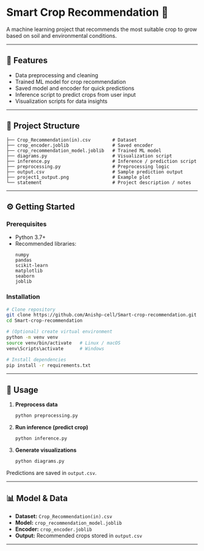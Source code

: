 # Smart Crop Recommendation 🌱

A machine learning project that recommends the most suitable crop to grow based on soil and environmental conditions.  

---

## 📌 Features
- Data preprocessing and cleaning  
- Trained ML model for crop recommendation  
- Saved model and encoder for quick predictions  
- Inference script to predict crops from user input  
- Visualization scripts for data insights  

---

## 📂 Project Structure
```
├── Crop_Recommendation(in).csv        # Dataset  
├── crop_encoder.joblib                # Saved encoder  
├── crop_recommendation_model.joblib   # Trained ML model  
├── diagrams.py                        # Visualization script  
├── inference.py                       # Inference / prediction script  
├── preprocessing.py                   # Preprocessing logic  
├── output.csv                         # Sample prediction output  
├── project1_output.png                # Example plot  
└── statement                          # Project description / notes  
```

---

## ⚙️ Getting Started

### Prerequisites
- Python 3.7+  
- Recommended libraries:  
  ```
  numpy
  pandas
  scikit-learn
  matplotlib
  seaborn
  joblib
  ```

### Installation
```bash
# Clone repository
git clone https://github.com/Anishp-cell/Smart-crop-recommendation.git
cd Smart-crop-recommendation

# (Optional) create virtual environment
python -m venv venv
source venv/bin/activate   # Linux / macOS
venv\Scripts\activate      # Windows

# Install dependencies
pip install -r requirements.txt
```

---

## 🚀 Usage

1. **Preprocess data**
   ```bash
   python preprocessing.py
   ```

2. **Run inference (predict crop)**
   ```bash
   python inference.py
   ```

3. **Generate visualizations**
   ```bash
   python diagrams.py
   ```

Predictions are saved in `output.csv`.

---

## 📊 Model & Data
- **Dataset:** `Crop_Recommendation(in).csv`  
- **Model:** `crop_recommendation_model.joblib`  
- **Encoder:** `crop_encoder.joblib`  
- **Output:** Recommended crops stored in `output.csv`

---

